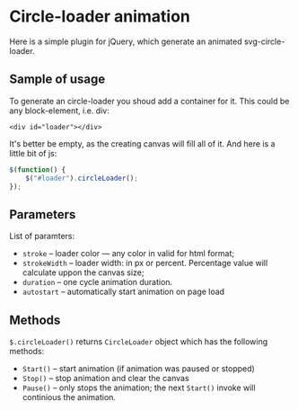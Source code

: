 # Circle-loader animation

Here is a simple plugin for jQuery, which generate an animated svg-circle-loader.

## Sample of usage

To generate an circle-loader you shoud add a container for it. This could be any
block-element, i.e. div:
```
<div id="loader"></div>
```
It's better be empty, as the creating canvas will fill all of it. And here is a
little bit of js:
```js
$(function() {
	$("#loader").circleLoader();
});
```

## Parameters

List of paramters:

 - `stroke` – loader color — any color in valid for html format;
 - `strokeWidth` – loader width: in px or percent. Percentage value will 
calculate uppon the canvas size;
 - `duration` – one cycle animation duration.
 - `autostart` – automatically start animation on page load

## Methods

`$.circleLoader()` returns `CircleLoader` object which has the following methods:

 - `Start()` – start animation (if animation was paused or stopped)
 - `Stop()` – stop animation and clear the canvas
 - `Pause()` – only stops the animation; the next `Start()` invoke will 
 continious the animation.
